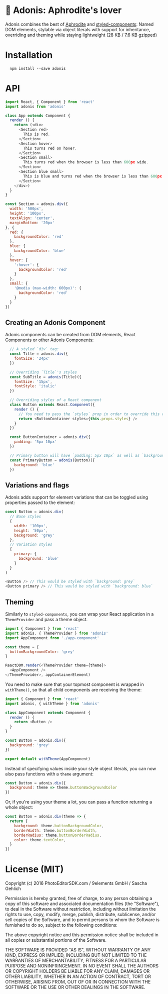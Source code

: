 # :muscle: Adonis: Aphrodite's lover

Adonis combines the best of [Aphrodite](https://github.com/Khan/aphrodite) and
[styled-components](https://github.com/styled-components/styled-components): Named DOM elements,
stylable via object literals with support for inheritance, overriding and theming while staying
lightweight (28 KB / 7.6 KB gzipped)

# Installation

```
  npm install --save adonis
```

# API

```js
import React, { Component } from 'react'
import adonis from 'adonis'

class App extends Component {
  render () {
    return (<div>
      <Section red>
        This is red.
      </Section>
      <Section hover>
        This turns red on hover.
      </Section>
      <Section small>
        This turns red when the browser is less than 600px wide.
      </Section>
      <Section blue small>
        This is blue and turns red when the browser is less than 600px wide.
      </Section>
    </div>)
  }
}

const Section = adonis.div({
  width: '500px',
  height: '100px',
  textAlign: 'center',
  marginBottom: '20px'
}, {
  red: {
    backgroundColor: 'red'
  },
  blue: {
    backgroundColor: 'blue'
  },
  hover: {
    ':hover': {
      backgroundColor: 'red'
    }
  },
  small: {
    '@media (max-width: 600px)': {
      backgroundColor: 'red'
    }
  }
})
```

## Creating an Adonis Component

Adonis components can be created from DOM elements, React Components or other Adonis Components:

```js
  // A styled `div` tag:
  const Title = adonis.div({
    fontSize: '24px'
  })

  // Overriding `Title`'s styles
  const SubTitle = adonis(Title)({
    fontSize: '15px',
    fontStyle: 'italic'
  })

  // Overriding styles of a React component
  class Button extends React.Component({
    render () {
      // You need to pass the `styles` prop in order to override this component's styles
      return <ButtonContainer styles={this.props.styles} />
    }
  })

  const ButtonContainer = adonis.div({
    padding: '5px 10px'
  })

  // Primary button will have `padding: 5px 10px` as well as `background: blue`
  const PrimaryButton = adonis(Button)({
    background: 'blue'
  })
```

## Variations and flags

Adonis adds support for element variations that can be toggled using properties passed to the element:

```js
const Button = adonis.div(
  // Base styles
  {
    width: '100px',
    height: '50px',
    background: 'grey'
  },
  // Variation styles
  {
    primary: {
      background: 'blue'
    }
  }
)

<Button /> // This would be styled with `background: grey`
<Button primary /> // This would be styled with `background: blue`
```

## Theming

Similarly to `styled-components`, you can wrap your React application in a `ThemeProvider` and
pass a theme object.

```js
import { Component } from 'react'
import adonis, { ThemeProvider } from 'adonis'
import AppComponent from './app-component'

const theme = {
  buttonBackgroundColor: 'grey'
}

ReactDOM.render(<ThemeProvider theme={theme}>
  <AppComponent />
</ThemeProvider>, appContainerElement)
```

You need to make sure that your topmost component is wrapped in `withTheme()`, so that all child
components are receiving the theme:

```js
import { Component } from 'react'
import adonis, { withTheme } from 'adonis'

class AppComponent extends Component {
  render () {
    return <Button />
  }
}

const Button = adonis.div({
  background: 'grey'
})

export default withTheme(AppComponent)
```

Instead of specifying values inside your style object literals, you can now also pass functions
with a `theme` argument:

```js
const Button = adonis.div({
  background: theme => theme.buttonBackgroundColor
})
```

Or, if you're using your theme a lot, you can pass a function returning a whole object:

```js
const Button = adonis.div(theme => {
  return {
    background: theme.buttonBackgroundColor,
    borderWidth: theme.buttonBorderWidth,
    borderRadius: theme.buttonBorderRadius,
    color: theme.textColor,
  }
})
```


# License (MIT)

Copyright (c) 2016 PhotoEditorSDK.com / 9elements GmbH / Sascha Gehlich

Permission is hereby granted, free of charge, to any person obtaining a copy of this software and associated documentation files (the "Software"), to deal in the Software without restriction, including without limitation the rights to use, copy, modify, merge, publish, distribute, sublicense, and/or sell copies of the Software, and to permit persons to whom the Software is furnished to do so, subject to the following conditions:

The above copyright notice and this permission notice shall be included in all copies or substantial portions of the Software.

THE SOFTWARE IS PROVIDED "AS IS", WITHOUT WARRANTY OF ANY KIND, EXPRESS OR IMPLIED, INCLUDING BUT NOT LIMITED TO THE WARRANTIES OF MERCHANTABILITY, FITNESS FOR A PARTICULAR PURPOSE AND NONINFRINGEMENT. IN NO EVENT SHALL THE AUTHORS OR COPYRIGHT HOLDERS BE LIABLE FOR ANY CLAIM, DAMAGES OR OTHER LIABILITY, WHETHER IN AN ACTION OF CONTRACT, TORT OR OTHERWISE, ARISING FROM, OUT OF OR IN CONNECTION WITH THE SOFTWARE OR THE USE OR OTHER DEALINGS IN THE SOFTWARE.
